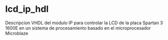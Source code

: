 # lcd_ip_hdl
Descripcion VHDL del modulo IP para controlar la LCD de la placa Spartan 3 1600E en un sistema de procesamiento basado en el microprocesador Microblaze
